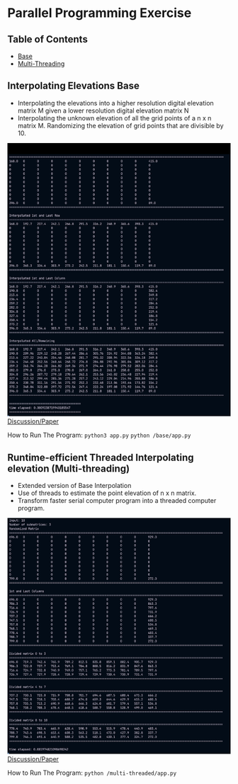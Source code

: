 # Parallel Programming Exercise

## Table of Contents
- [Base](#interpolating-elevations-base)
- [Multi-Threading](#runtime-efficient-threaded-interpolating-elevation-multi-threading)

## Interpolating Elevations Base
- Interpolating the elevations into a higher resolution digital elevation matrix M given a lower resolution digital elevation matrix N
- Interpolating the unknown elevation of all the grid points of a n x n matrix M. Randomizing
the elevation of grid points that are divisible by 10.

![Screenshot](./assets/screenshots/base.png)
[Discussion/Paper](./assets/pdfs/base.pdf)

How to Run The Program:
`python3 app.py`
`python /base/app.py`

## Runtime-efficient Threaded Interpolating elevation (Multi-threading)
- Extended version of Base Interpolation
- Use of threads to estimate the point elevation of n x n matrix.
- Transform faster serial computer program into a threaded computer program.

![Screenshot](./assets/screenshots/multithreading.png)
[Discussion/Paper](./assets/pdfs/multithreading.pdf)

How to Run The Program:
`python /multi-threaded/app.py`